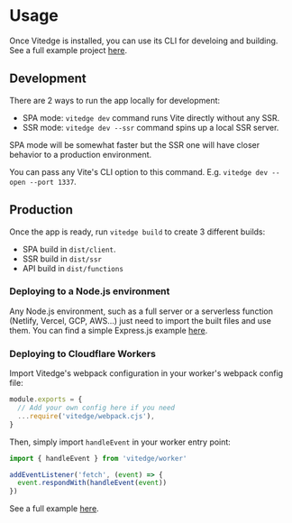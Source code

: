 # Usage

Once Vitedge is installed, you can use its CLI for develoing and building. See a full example project [here](https://github.com/frandiox/vitedge/tree/master/examples/vue).

## Development

There are 2 ways to run the app locally for development:

- SPA mode: `vitedge dev` command runs Vite directly without any SSR.
- SSR mode: `vitedge dev --ssr` command spins up a local SSR server.

SPA mode will be somewhat faster but the SSR one will have closer behavior to a production environment.

You can pass any Vite's CLI option to this command. E.g. `vitedge dev --open --port 1337`.

## Production

Once the app is ready, run `vitedge build` to create 3 different builds:

- SPA build in `dist/client`.
- SSR build in `dist/ssr`
- API build in `dist/functions`

### Deploying to a Node.js environment

Any Node.js environment, such as a full server or a serverless function (Netlify, Vercel, GCP, AWS...) just need to import the built files and use them. You can find a simple Express.js example [here](https://github.com/frandiox/vitedge/tree/master/examples/node-server/index.js).

### Deploying to Cloudflare Workers

Import Vitedge's webpack configuration in your worker's webpack config file:

```js
module.exports = {
  // Add your own config here if you need
  ...require('vitedge/webpack.cjs'),
}
```

Then, simply import `handleEvent` in your worker entry point:

```js
import { handleEvent } from 'vitedge/worker'

addEventListener('fetch', (event) => {
  event.respondWith(handleEvent(event))
})
```

See a full example [here](https://github.com/frandiox/vitedge/tree/master/examples/worker-site/index.js).
